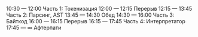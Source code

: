 

10:30 — 12:00   Часть 1: Токенизация
12:00 — 12:15   Перерыв
12:15 — 13:45   Часть 2: Парсинг, AST
13:45 — 14:30   Обед
14:30 — 16:00   Часть 3: Байткод
16:00 — 16:15   Перерыв
16:15 — 17:45   Часть 4: Интерпретатор
17:45 — ∞       Афтерпати
